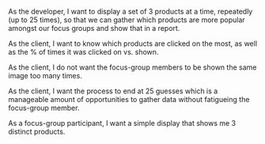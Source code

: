 As the developer, I want to display a set of 3 products at a time, repeatedly (up to 25 times), so that we can gather which products are more popular amongst our focus groups and show that in a report.

As the client, I want to know which products are clicked on the most, as well as the % of times it was clicked on vs. shown.

As the client, I do not want the focus-group members to be shown the same image too many times.

As the client, I want the process to end at 25 guesses which is a manageable amount of opportunities to gather data without fatigueing the focus-group member.

As a focus-group participant, I want a simple display that shows me 3 distinct products.

